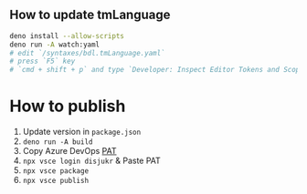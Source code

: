 ## How to update tmLanguage

```sh
deno install --allow-scripts
deno run -A watch:yaml
# edit `/syntaxes/bdl.tmLanguage.yaml`
# press `F5` key
# `cmd + shift + p` and type `Developer: Inspect Editor Tokens and Scopes`
```

# How to publish

1. Update version in `package.json`
1. `deno run -A build`
1. Copy Azure DevOps
   [PAT](https://code.visualstudio.com/api/working-with-extensions/publishing-extension#get-a-personal-access-token)
1. `npx vsce login disjukr` & Paste PAT
1. `npx vsce package`
1. `npx vsce publish`
